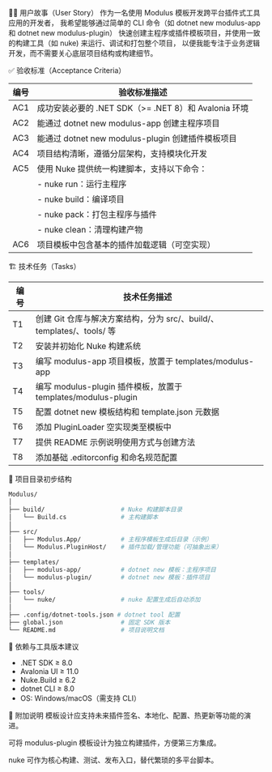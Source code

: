 🧑‍💻 用户故事（User Story）
作为一名使用 Modulus 模板开发跨平台插件式工具应用的开发者，
我希望能够通过简单的 CLI 命令（如 dotnet new modulus-app 和 dotnet new modulus-plugin）
快速创建主程序或插件模板项目，并使用一致的构建工具（如 nuke) 来运行、调试和打包整个项目，
以便我能专注于业务逻辑开发，而不需要关心底层项目结构或构建细节。


✅ 验收标准（Acceptance Criteria）

编号 | 验收标准描述
-- | --
AC1 | 成功安装必要的 .NET SDK（>= .NET 8）和 Avalonia 环境
AC2 | 能通过 dotnet new modulus-app 创建主程序项目
AC3 | 能通过 dotnet new modulus-plugin 创建插件模板项目
AC4 | 项目结构清晰，遵循分层架构，支持模块化开发
AC5 | 使用 Nuke 提供统一构建脚本，支持以下命令：
  | - nuke run：运行主程序
  | - nuke build：编译项目
  | - nuke pack：打包主程序与插件
  | - nuke clean：清理构建产物
AC6 | 项目模板中包含基本的插件加载逻辑（可空实现）

🏗️ 技术任务（Tasks）


编号 | 技术任务描述
-- | --
T1 | 创建 Git 仓库与解决方案结构，分为 src/、build/、templates/、tools/ 等
T2 | 安装并初始化 Nuke 构建系统
T3 | 编写 modulus-app 项目模板，放置于 templates/modulus-app
T4 | 编写 modulus-plugin 插件模板，放置于 templates/modulus-plugin
T5 | 配置 dotnet new 模板结构和 template.json 元数据
T6 | 添加 PluginLoader 空实现类至模板中
T7 | 提供 README 示例说明使用方式与创建方法
T8 | 添加基础 .editorconfig 和命名规范配置

📁 项目目录初步结构
``` sh
Modulus/
│
├── build/                     # Nuke 构建脚本目录
│   └── Build.cs               # 主构建脚本
│
├── src/
│   ├── Modulus.App/           # 主程序模板生成后目录（示例）
│   └── Modulus.PluginHost/    # 插件加载/管理功能（可抽象出来）
│
├── templates/
│   ├── modulus-app/           # dotnet new 模板：主程序项目
│   └── modulus-plugin/        # dotnet new 模板：插件项目
│
├── tools/
│   └── nuke/                  # nuke 配置生成后自动添加
│
├── .config/dotnet-tools.json # dotnet tool 配置
├── global.json                # 固定 SDK 版本
└── README.md                  # 项目说明文档
```

🔧 依赖与工具版本建议
- .NET SDK ≥ 8.0
- Avalonia UI ≥ 11.0
- Nuke.Build ≥ 6.2
- dotnet CLI ≥ 8.0
- OS: Windows/macOS（需支持 CLI）

📎 附加说明
模板设计应支持未来插件签名、本地化、配置、热更新等功能的演进。

可将 modulus-plugin 模板设计为独立构建插件，方便第三方集成。

nuke 可作为核心构建、测试、发布入口，替代繁琐的多平台脚本。